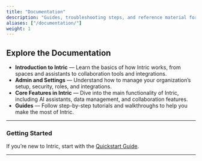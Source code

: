 ```yaml
---
title: "Documentation"
description: "Guides, troubleshooting steps, and reference material for intric.ai."
aliases: ["/documentation/"]
weight: 1
---
```


## Explore the Documentation

- **Introduction to Intric** — Learn the basics of how Intric works, from spaces and assistants to collaboration tools and integrations.  
- **Admin and Settings** — Understand how to manage your organization’s setup, security, roles, and integrations.  
- **Core Features in Intric** — Dive into the main functionality of Intric, including AI assistants, data management, and collaboration features.  
- **Guides** — Follow step-by-step tutorials and walkthroughs to help you make the most of Intric.


---

### Getting Started
If you’re new to Intric, start with the [Quickstart Guide](../docs/getting-started).

---

